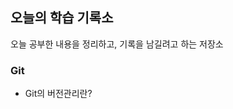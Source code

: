 ## 오늘의 학습 기록소
오늘 공부한 내용을 정리하고, 기록을 남길려고 하는 저장소

### Git
+ <a src="https://github.com/pan2468/TIL/blob/main/Git/%EA%B9%83%EA%B3%BC%20%EB%B2%84%EC%A0%84%20%EA%B4%80%EB%A6%AC/%EB%B2%84%EC%A0%84%20%EA%B4%80%EB%A6%AC.md">Git의 버전관리란?</a>
